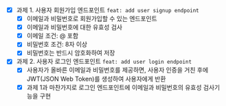 - [x] 과제 1. 사용자 회원가입 엔드포인트 `feat: add user signup endpoint`
    - [x] 이메일과 비밀번호로 회원가입할 수 있는 엔드포인트
    - [x] 이메일과 비밀번호에 대한 유효성 검사
    - [x] 이메일 조건: @ 포함
    - [x] 비밀번호 조건: 8자 이상
    - [x] 비밀번호는 반드시 암호화하여 저장
- [x] 과제 2. 사용자 로그인 엔드포인트 `feat: add user login endpoint`
    - [x] 사용자가 올바른 이메일과 비밀번호를 제공하면, 사용자 인증을 거친 후에 JWT(JSON Web Token)를 생성하여 사용자에게 반환
    - [x] 과제 1과 마찬가지로 로그인 엔드포인트에 이메일과 비밀번호의 유효성 검사기능을 구현
